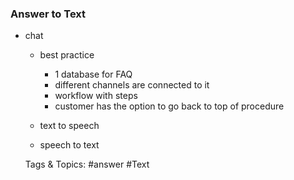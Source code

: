 ### Answer to Text

- chat

	- best practice

		- 1 database for FAQ
		- different channels are connected to it
		- workflow with steps
		- customer has the option to go back to top of procedure

	- text to speech
	- speech to text

   Tags & Topics:
   #answer
   #Text